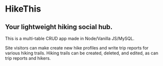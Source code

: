 # HikeThis
## Your lightweight hiking social hub.

This is a multi-table CRUD app made in Node/Vanilla JS/MySQL.

Site visitors can make create new hike profiles and write trip reports for various hiking trails.  Hiking trails can be created, deleted, and edited, as can trip reports and hikers.

